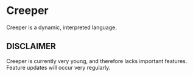 # Creeper
Creeper is a dynamic, interpreted language.

## DISCLAIMER
Creeper is currently very young, and therefore lacks important features. Feature updates will occur very regularly.
